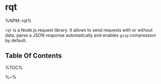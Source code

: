 # rqt

%NPM: rqt%

`rqt` is a Node.js request library. It allows to send requests with or without data, parse a JSON response automatically and enables `gzip` compression by default.

## Table Of Contents

%TOC%

%~%